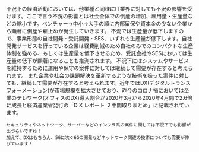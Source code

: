 不況下の経済活動においては、他業種と同様にIT業界に対しても不況の影響を受けます。ここで言う不況の影響とは社会全体での倒産の増加、雇用量・生産量などの縮小です。ベンチャー→中小→大手の順に内部留保や資本金の少ない企業から顕著に倒産や雇止めが発生していきます。
不況では生産量が低下しますので、事業形態の自社開発・受託開発・SES、いずれも生産量が低下します。自社開発サービスを行っている企業は経費削減のため自社のみでのコンパクトな生産体制を強める、もしくは生産量を低下させるため、受託会社やSESにおいては生産量の低下が顕著になることも推測されます。
不況下にはシステムやサービスを維持するために運用や保守の案件に対しては継続して需要が存在すると考えられます。
また企業や社会の課題解決を革新するような技術を扱った案件に対しても、継続して需要が存在すると考えられます。近年ではDX(デジタルトランスフォーメーション)が市場規模を拡大させており、昨今のコロナ禍においては企業のテレワーク(オフィスのDX)導入割合が2020年3月から2020年4月間で2.6倍に成長と経済産業省発行の「D X レポート ２中間取りまとめ」に記載されています。
```
セキュリティやネットワーク、サーバーなどのインフラ系の案件に関しては不況下でも影響が出づらいですね！
加えて、DXはもちろん、5Gに次ぐ6Gの開発などネットワーク関連の技術についても需要が伸びています！
```
